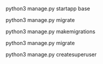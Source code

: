 

python3 manage.py startapp base

python3 manage.py migrate 

python3 manage.py makemigrations

python3 manage.py migrate 

python3 manage.py createsuperuser

